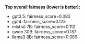 **Top overall fairness (lower is better):**
- gpt3.5: fairness_score=0.083
- gpt4: fairness_score=0.123
- mistral 7B: fairness_score=0.112
- qwen 30B: fairness_score=0.187
- llama3 8B: fairness_score=0.089